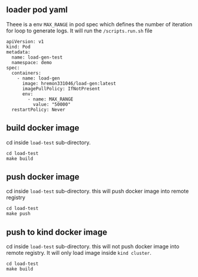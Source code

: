## loader pod yaml
Theee is a env `MAX_RANGE` in pod spec which defines the number of iteration for loop to generate logs. It will run the `/scripts.run.sh` file
``` 
apiVersion: v1
kind: Pod
metadata:
  name: load-gen-test
  namespace: demo
spec:
  containers:
    - name: load-gen
      image: hremon331046/load-gen:latest
      imagePullPolicy: IfNotPresent
      env:
        - name: MAX_RANGE
          value: "50000"
  restartPolicy: Never
```
## build docker image
cd inside  `load-test` sub-directory.
``` 
cd load-test
make build
```

## push docker image
cd inside  `load-test` sub-directory. this will push docker image into remote registry
``` 
cd load-test
make push
```

## push to kind docker image
cd inside  `load-test` sub-directory. this will not push docker image into remote registry. It will only load image inside `kind cluster`.
``` 
cd load-test
make build
```